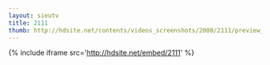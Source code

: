 ```yaml
---
layout: sieutv
title: 2111
thumb: http://hdsite.net/contents/videos_screenshots/2000/2111/preview_360p.mp4.jpg
---
```

{% include iframe src='http://hdsite.net/embed/2111' %}
 
